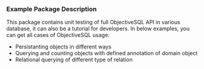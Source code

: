 ### Example Package Description

This package contains unit testing of full ObjectiveSQL API in various database, it can also be a tutorial for developers. In below examples, you can get all cases of ObjectiveSQL usage:

- Persistanting objects in different ways
- Querying and counting objects with defined annotation of domain object
- Relational querying of different type of relation
